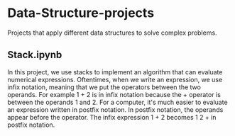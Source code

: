 # Data-Structure-projects
Projects that apply different data structures to solve complex problems.
## Stack.ipynb 
In this project, we use stacks to implement an algorithm that can evaluate numerical expressions.
Oftentimes, when we write an expression, we use infix notation, meaning that we put the operators between the two operands. For example 1 + 2 is in infix notation because the + operator is between the operands 1 and 2.
For a computer, it's much easier to evaluate an expression written in postfix notation. In postfix notation, the operands appear before the operator. The infix expression 1 + 2 becomes 1 2 + in postfix notation.

